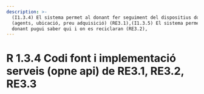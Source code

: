 ```yaml
---
description: >-
  (I1.3.4) El sistema permet al donant fer seguiment del dispositius donants
  (agents, ubicació, preu adquisició) (RE3.1),(I1.3.5) El sistema permet al
  donant pugui saber qui i on es reciclaran (RE3.2),
---
```


# R 1.3.4 Codi font i implementació serveis \(opne api\) de RE3.1, RE3.2, RE3.3

